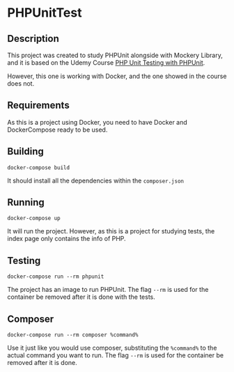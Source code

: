 # PHPUnitTest

## Description
This project was created to study PHPUnit alongside with Mockery Library, and it is based on the Udemy Course [PHP Unit Testing with PHPUnit](https://www.udemy.com/course/php-unit-testing/).

However, this one is working with Docker, and the one showed in the course does not.

## Requirements
As this is a project using Docker, you need to have Docker and DockerCompose ready to be used.

## Building
``docker-compose build``

It should install all the dependencies within the `composer.json`

## Running
``docker-compose up``

It will run the project. However, as this is a project for studying tests, the index page only contains the info of PHP.

## Testing
``docker-compose run --rm phpunit``

The project has an image to run PHPUnit. The flag `--rm` is used for the container be removed after it is done with the tests.

## Composer
``docker-compose run --rm composer %command%``

Use it just like you would use composer, substituting the `%command%` to the actual command you want to run. The flag `--rm` is used for the container be removed after it is done.
